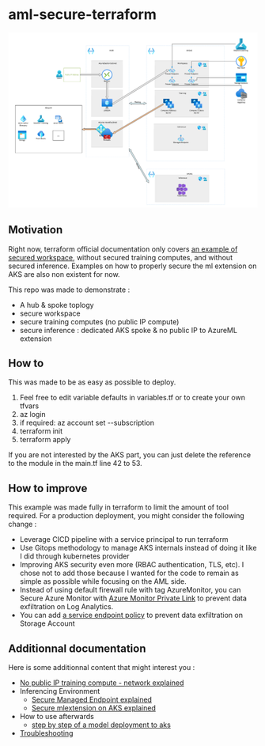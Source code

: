 # aml-secure-terraform

![architecture-schema](docs/architectureschema.png)

## Motivation

Right now, terraform official documentation only covers [an example of secured workspace](https://github.com/Azure/terraform/tree/master/quickstart/301-machine-learning-hub-spoke-secure), without secured training computes, and without secured inference. Examples on how to properly secure the ml extension on AKS are also non existent for now.

This repo was made to demonstrate :
- A hub & spoke toplogy
- secure workspace
- secure training computes (no public IP compute)
- secure inference : dedicated AKS spoke & no public IP to AzureML extension

## How to

This was made to be as easy as possible to deploy.
1. Feel free to edit variable defaults in variables.tf or to create your own tfvars
1. az login
1. if required: az account set --subscription
1. terraform init
1. terraform apply

If you are not interested by the AKS part, you can just delete the reference to the module in the main.tf line 42 to 53.

## How to improve

This example was made fully in terraform to limit the amount of tool required.
For a production deployment, you might consider the following change :
- Leverage CICD pipeline with a service principal to run terraform
- Use Gitops methodology to manage AKS internals instead of doing it like I did through kubernetes provider
- Improving AKS security even more (RBAC authentication, TLS, etc). I chose not to add those because I wanted for the code to remain as simple as possible while focusing on the AML side.
- Instead of using default firewall rule with tag AzureMonitor, you can Secure Azure Monitor with [Azure Monitor Private Link](https://learn.microsoft.com/en-us/azure/machine-learning/how-to-secure-workspace-vnet?tabs=required%2Cpe%2Ccli#secure-azure-monitor-and-application-insights) to prevent data exfiltration on Log Analytics.
- You can add [a service endpoint policy](https://learn.microsoft.com/en-us/azure/machine-learning/how-to-prevent-data-loss-exfiltration?tabs=servicetag) to prevent data exfiltration on Storage Account 

## Additionnal documentation

Here is some additionnal content that might interest you :
- [No public IP training compute - network explained](./docs/nopipcompute.md)
- Inferencing Environment 
    - [Secure Managed Endpoint explained](./docs/managedendpoint.md)
    - [Secure mlextension on AKS explained](./docs/aks.md)
- How to use afterwards
    - [step by step of a model deployment to aks](./docs/howtouse_aks.md)
- [Troubleshooting](./docs/troubleshooting.md)
